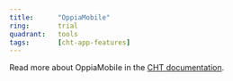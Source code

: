 ```yaml
---
title:      "OppiaMobile"
ring:       trial
quadrant:   tools
tags:       [cht-app-features]
---
```


Read more about OppiaMobile in the [CHT documentation](https://docs.communityhealthtoolkit.org/apps/guides/integrations/oppia/).
